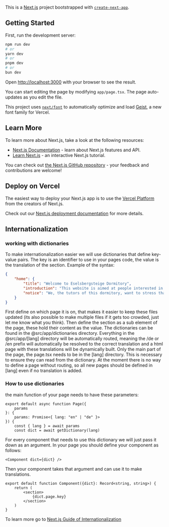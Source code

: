 This is a [Next.js](https://nextjs.org) project bootstrapped with [`create-next-app`](https://nextjs.org/docs/app/api-reference/cli/create-next-app).

## Getting Started

First, run the development server:

```bash
npm run dev
# or
yarn dev
# or
pnpm dev
# or
bun dev
```

Open [http://localhost:3000](http://localhost:3000) with your browser to see the result.

You can start editing the page by modifying `app/page.tsx`. The page auto-updates as you edit the file.

This project uses [`next/font`](https://nextjs.org/docs/app/building-your-application/optimizing/fonts) to automatically optimize and load [Geist](https://vercel.com/font), a new font family for Vercel.

## Learn More

To learn more about Next.js, take a look at the following resources:

- [Next.js Documentation](https://nextjs.org/docs) - learn about Next.js features and API.
- [Learn Next.js](https://nextjs.org/learn) - an interactive Next.js tutorial.

You can check out [the Next.js GitHub repository](https://github.com/vercel/next.js) - your feedback and contributions are welcome!

## Deploy on Vercel

The easiest way to deploy your Next.js app is to use the [Vercel Platform](https://vercel.com/new?utm_medium=default-template&filter=next.js&utm_source=create-next-app&utm_campaign=create-next-app-readme) from the creators of Next.js.

Check out our [Next.js deployment documentation](https://nextjs.org/docs/app/building-your-application/deploying) for more details.

## Internationalization

### working with dictionaries

To make internationalization easier we will use dictionaries that define key-value pairs.
The key is an identifier to use in your pages code, the value is the translation of the section.
Example of the syntax:
```json
{
    "home": {
        "title": "Welcome to Eselsbergsteige Dormitory",
        "introduction": "This website is aimed at people interested in the Eselsbergsteige dormitory. Whether you're looking for an apartment or already live here, you'll find everything from housing offers to information about janitors and community events.",
        "notice": "We, the tutors of this dormitory, want to stress that we are the residents’ representatives, not the official carrier. For leasing details, please visit the Studierendenwerk Ulm. We keep these pages up-to-date, but always confirm with the official site for the latest legal info."
    }
}
```
First define on which page it is on, that makes it easier to keep these files updated (its also possible to make multiple files if it gets too crowded, just let me know what you think).
Then define the section as a sub element of the page, these hold their content as the value.
The dictionaries can be found in the @src/app/dictionaries directory.
Everything in the @src/app/\[lang\] directory will be automatically routed, meaning the /de or /en prefix will automatically be resolved to the correct translation and a html page with these translations will be dynamically built.
Only the main part of the page, the page.tsx needs to be in the \[lang\] directory.
This is necessary to ensure they can read from the dictionary.
At the moment there is no way to define a page without routing, so all new pages should be defined in \[lang\] even if no translation is added.

### How to use dictionaries

the main function of your page needs to have these parameters:
```tsx
export default async function Page({
    params
}: {
    params: Promise<{ lang: "en" | "de" }>
}) {
    const { lang } = await params
    const dict = await getDictionary(lang)
```

For every component that needs to use this dictionary we will just pass it down as an argument.
In your page you should define your component as follows:
```tsx
<Component dict={dict} />
```

Then your component takes that argument and can use it to make translations.
```
export default function Component({dict}: Record<string, string>) {
    return (
        <section>
            {dict.page.key}
        </section>
    )
}
```

To learn more go to [Next.js Guide of Internationalization](https://nextjs.org/docs/app/guides/internationalization)
